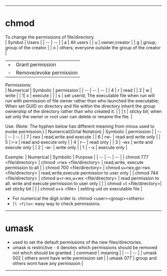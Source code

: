 ----

# chmod
To change the permissions of file/directory.   
| Symbol | Users |
| -- | -- |
| a | All users |
| u | owner;creator |
| g | group; group of the creator |
| o | others; everyone outside the group of the creator |

| | |
| -- | -- |
| + | Grant permission |
| - | Remove/evoke permission |

Permissions:  
| Numerical | Symbolic | permission |
| -- | -- | -- |
|  4 | r | read |
| 2 | w | write |
| 1| x | execute |
| | s | set userid; The executable file when run will run with permission of file owner rather than who launched the executable; When set GUID on directory and file within the directory inherit the group ownership of the directory rather than who created it. |
| | t | sticky bit; when set only the owner or root user can delete or rename the file. |


Use: (Note: The hyphen below has different meaning from minus used to evoke permission.)
| Numerical(Octal Notation) | Symbolic | permission |
| -- | -- | -- |
| 7 | rwx | read,write and execute |
| 6 | rw- | read and write only |
| 5 | r-x | read and execute only |
| 4 | r-- | read only |
| 3 | -wx | write and execute only |
| 2 | -w- | write only |
| 1 | --x | execute only |

Example:
| Numerical | Symbolic | Purpose |
| -- | -- | -- |
| chmod 777 <file/directory> | chmod +rwx <file/directory> | read,write, execute permission to all |
| chmod 700 <file/directory> | chmod u+rwx,go-rwx <file/directory> | read,write,execute permission to user only |
| chmod 744 <file/directory> | chmod a+r-wx,u+wx <file/directory> | read permission to all. write and execute permission to user only |
| | chmod +t <file/directory>| set sticky bit |
| | chmod u+s \<file> | setting uid on executable file |

- For numerical the digit order is:  chmod  \<user>\<group>\<others>
- `ll <file>`: easy way to check permissions.
----

# umask
- used to set the default permissions of the new files/directories.
- umask is restrictive - it denotes which permissions should be removed not which should be granted.
| command | meaning |
| -- | -- |
| umask 002 | others wont have write permission set |
| umask 077 | group and others wont have any permission |

----
